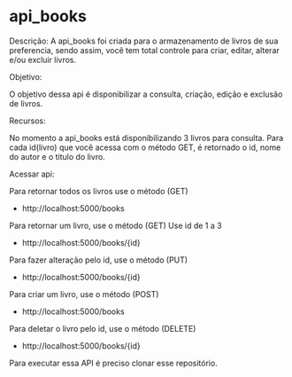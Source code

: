 # api_books

Descrição:
A api_books foi criada para o armazenamento de livros de sua preferencia, sendo assim, você tem total controle para criar, editar, alterar e/ou excluir livros. 

Objetivo:

O objetivo dessa api é disponibilizar a consulta, criação, edição e exclusão de livros.

Recursos:

No momento a api_books está disponibilizando 3 livros para consulta. Para cada id(livro) que você acessa com o método GET, é retornado o id, nome do autor e o titulo do livro.

Acessar api:

 Para retornar todos os livros use o método (GET)
- http://localhost:5000/books

Para retornar um livro, use o método (GET)
Use id de 1 a 3
- http://localhost:5000/books/{id}

Para fazer alteração pelo id, use o método (PUT)
- http://localhost:5000/books/{id}

Para criar um livro, use o método (POST)
- http://localhost:5000/books

Para deletar o livro pelo id, use o método (DELETE)
- http://localhost:5000/books/{id}

Para executar essa API é preciso clonar esse repositório.
